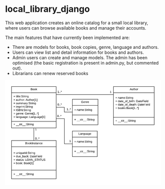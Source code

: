 # local_library_django

This web application creates an online catalog for a small local library, where users can browse available books and manage their accounts.

The main features that have currently been implemented are:
<ul>
  <li>There are models for books, book copies, genre, language and authors.</li>
  <li>Users can view list and detail information for books and authors.</li>
  <li>Admin users can create and manage models. The admin has been optimised (the basic registration is present in admin.py, but commented out).</li>
  <li>Librarians can renew reserved books</li>
</ul>

![Local Library Model](https://raw.githubusercontent.com/mdn/django-locallibrary-tutorial/master/catalog/static/images/local_library_model_uml.png)


